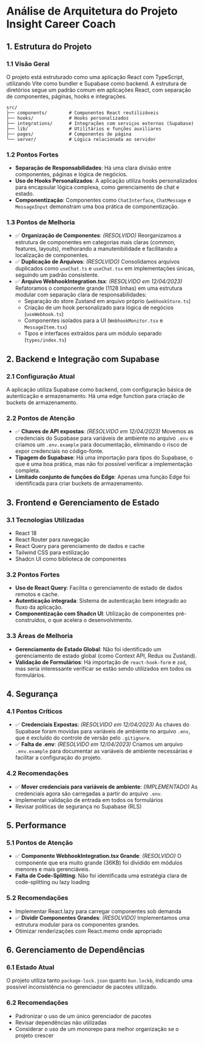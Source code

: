 # Análise de Arquitetura do Projeto Insight Career Coach

## 1. Estrutura do Projeto

### 1.1 Visão Geral

O projeto está estruturado como uma aplicação React com TypeScript, utilizando Vite como bundler e Supabase como backend. A estrutura de diretórios segue um padrão comum em aplicações React, com separação de componentes, páginas, hooks e integrações.

```
src/
├── components/        # Componentes React reutilizáveis
├── hooks/             # Hooks personalizados
├── integrations/      # Integrações com serviços externos (Supabase)
├── lib/               # Utilitários e funções auxiliares
├── pages/             # Componentes de página
└── server/            # Lógica relacionada ao servidor
```

### 1.2 Pontos Fortes

- **Separação de Responsabilidades**: Há uma clara divisão entre componentes, páginas e lógica de negócios.
- **Uso de Hooks Personalizados**: A aplicação utiliza hooks personalizados para encapsular lógica complexa, como gerenciamento de chat e estado.
- **Componentização**: Componentes como `ChatInterface`, `ChatMessage` e `MessageInput` demonstram uma boa prática de componentização.

### 1.3 Pontos de Melhoria

- ✅ **Organização de Componentes**: *(RESOLVIDO)* Reorganizamos a estrutura de componentes em categorias mais claras (common, features, layouts), melhorando a manutenibilidade e facilitando a localização de componentes.
- ✅ **Duplicação de Arquivos**: *(RESOLVIDO)* Consolidamos arquivos duplicados como `useChat.ts` e `useChat.tsx` em implementações únicas, seguindo um padrão consistente.
- ✅ **Arquivo WebhookIntegration.tsx**: *(RESOLVIDO em 12/04/2023)* Refatoramos o componente grande (1128 linhas) em uma estrutura modular com separação clara de responsabilidades:
  - Separação do store Zustand em arquivo próprio (`webhookStore.ts`)
  - Criação de um hook personalizado para lógica de negócios (`useWebhook.ts`)
  - Componentes isolados para a UI (`WebhookMonitor.tsx` e `MessageItem.tsx`)
  - Tipos e interfaces extraídos para um módulo separado (`types/index.ts`)

## 2. Backend e Integração com Supabase

### 2.1 Configuração Atual

A aplicação utiliza Supabase como backend, com configuração básica de autenticação e armazenamento. Há uma edge function para criação de buckets de armazenamento.

### 2.2 Pontos de Atenção

- ✅ **Chaves de API expostas**: *(RESOLVIDO em 12/04/2023)* Movemos as credenciais do Supabase para variáveis de ambiente no arquivo `.env` e criamos um `.env.example` para documentação, eliminando o risco de expor credenciais no código-fonte.
- **Tipagem do Supabase**: Há uma importação para tipos do Supabase, o que é uma boa prática, mas não foi possível verificar a implementação completa.
- **Limitado conjunto de funções do Edge**: Apenas uma função Edge foi identificada para criar buckets de armazenamento.

## 3. Frontend e Gerenciamento de Estado

### 3.1 Tecnologias Utilizadas

- React 18
- React Router para navegação
- React Query para gerenciamento de dados e cache
- Tailwind CSS para estilização
- Shadcn UI como biblioteca de componentes

### 3.2 Pontos Fortes

- **Uso de React Query**: Facilita o gerenciamento de estado de dados remotos e cache.
- **Autenticação integrada**: Sistema de autenticação bem integrado ao fluxo da aplicação.
- **Componentização com Shadcn UI**: Utilização de componentes pré-construídos, o que acelera o desenvolvimento.

### 3.3 Áreas de Melhoria

- **Gerenciamento de Estado Global**: Não foi identificado um gerenciamento de estado global (como Context API, Redux ou Zustand).
- **Validação de Formulários**: Há importação de `react-hook-form` e `zod`, mas seria interessante verificar se estão sendo utilizados em todos os formulários.

## 4. Segurança

### 4.1 Pontos Críticos

- ✅ **Credenciais Expostas**: *(RESOLVIDO em 12/04/2023)* As chaves do Supabase foram movidas para variáveis de ambiente no arquivo `.env`, que é excluído do controle de versão pelo `.gitignore`.
- ✅ **Falta de .env**: *(RESOLVIDO em 12/04/2023)* Criamos um arquivo `.env.example` para documentar as variáveis de ambiente necessárias e facilitar a configuração do projeto.

### 4.2 Recomendações

- ✅ **Mover credenciais para variáveis de ambiente**: *(IMPLEMENTADO)* As credenciais agora são carregadas a partir do arquivo `.env`.
- Implementar validação de entrada em todos os formulários
- Revisar políticas de segurança no Supabase (RLS)

## 5. Performance

### 5.1 Pontos de Atenção

- ✅ **Componente WebhookIntegration.tsx Grande**: *(RESOLVIDO)* O componente que era muito grande (36KB) foi dividido em módulos menores e mais gerenciáveis.
- **Falta de Code-Splitting**: Não foi identificada uma estratégia clara de code-splitting ou lazy loading

### 5.2 Recomendações

- Implementar React.lazy para carregar componentes sob demanda
- ✅ **Dividir Componentes Grandes**: *(RESOLVIDO)* Implementamos uma estrutura modular para os componentes grandes.
- Otimizar renderizações com React.memo onde apropriado

## 6. Gerenciamento de Dependências

### 6.1 Estado Atual

O projeto utiliza tanto `package-lock.json` quanto `bun.lockb`, indicando uma possível inconsistência no gerenciador de pacotes utilizado.

### 6.2 Recomendações

- Padronizar o uso de um único gerenciador de pacotes
- Revisar dependências não utilizadas
- Considerar o uso de um monorepo para melhor organização se o projeto crescer 
